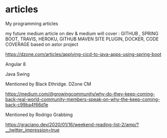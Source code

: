 # articles
My programming articles

my future medium article on dev & medium will cover : GITHUB , SPRING BOOT, TRAVIS, HEROKU, GITHUB MAVEN SITE PLUGIN, DOCKER, CODE COVERAGE based on astor project

https://dzone.com/articles/applying-cicd-to-java-apps-using-spring-boot

Angular 8

Java Swing

Mentioned by Black Ethridge. DZone CM

https://medium.com/@growingcommunity/why-do-they-keep-coming-back-real-world-community-members-speak-on-why-the-keep-coming-back-c99ba4f66d1e


Mentioned by Rodrigo Grabbing

https://graciano.dev/2020/01/16/weekend-reading-list-2/amp/?__twitter_impression=true

